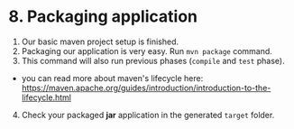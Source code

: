 # 8. Packaging application
1. Our basic maven project setup is finished.
2. Packaging our application is very easy. Run `mvn package` command.
3. This command will also run previous phases (`compile` and `test` phase).
  - you can read more about maven's lifecycle here: https://maven.apache.org/guides/introduction/introduction-to-the-lifecycle.html
4. Check your packaged **jar** application in the generated `target` folder.
